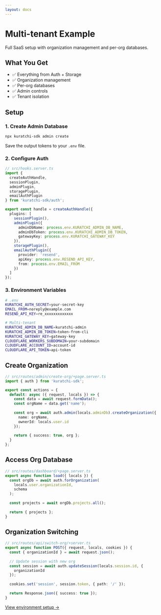 ```yaml
---
layout: docs
---
```


# Multi-tenant Example

Full SaaS setup with organization management and per-org databases.

## What You Get

- ✅ Everything from Auth + Storage
- ✅ Organization management
- ✅ Per-org databases
- ✅ Admin controls
- ✅ Tenant isolation

## Setup

### 1. Create Admin Database

```bash
npx kuratchi-sdk admin create
```

Save the output tokens to your `.env` file.

### 2. Configure Auth

```typescript
// src/hooks.server.ts
import { 
  createAuthHandle, 
  sessionPlugin, 
  adminPlugin,
  storagePlugin,
  emailAuthPlugin 
} from 'kuratchi-sdk/auth';

export const handle = createAuthHandle({
  plugins: [
    sessionPlugin(),
    adminPlugin({
      adminDbName: process.env.KURATCHI_ADMIN_DB_NAME,
      adminDbToken: process.env.KURATCHI_ADMIN_DB_TOKEN,
      gatewayKey: process.env.KURATCHI_GATEWAY_KEY
    }),
    storagePlugin(),
    emailAuthPlugin({
      provider: 'resend',
      apiKey: process.env.RESEND_API_KEY,
      from: process.env.EMAIL_FROM
    })
  ]
});
```

### 3. Environment Variables

```bash
# .env
KURATCHI_AUTH_SECRET=your-secret-key
EMAIL_FROM=noreply@example.com
RESEND_API_KEY=re_xxxxxxxxxxxxx

# Multi-tenant
KURATCHI_ADMIN_DB_NAME=kuratchi-admin
KURATCHI_ADMIN_DB_TOKEN=token-from-cli
KURATCHI_GATEWAY_KEY=gateway-key
CLOUDFLARE_WORKERS_SUBDOMAIN=your-subdomain
CLOUDFLARE_ACCOUNT_ID=account-id
CLOUDFLARE_API_TOKEN=api-token
```

## Create Organization

```typescript
// src/routes/admin/create-org/+page.server.ts
import { auth } from 'kuratchi-sdk';

export const actions = {
  default: async ({ request, locals }) => {
    const data = await request.formData();
    const orgName = data.get('name');
    
    const org = await auth.admin(locals.adminDb).createOrganization({
      name: orgName,
      ownerId: locals.user.id
    });
    
    return { success: true, org };
  }
};
```

## Access Org Database

```typescript
// src/routes/dashboard/+page.server.ts
export async function load({ locals }) {
  const orgDb = await auth.forOrganization(
    locals.user.organizationId,
    schema
  );
  
  const projects = await orgDb.projects.all();
  
  return { projects };
}
```

## Organization Switching

```typescript
// src/routes/api/switch-org/+server.ts
export async function POST({ request, locals, cookies }) {
  const { organizationId } = await request.json();
  
  // Update session with new org
  const session = await auth.updateSession(locals.session.id, {
    organizationId
  });
  
  cookies.set('session', session.token, { path: '/' });
  
  return Response.json({ success: true });
}
```

[View environment setup →](/docs/auth/environment)
